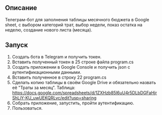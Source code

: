 ## Описание
Телеграм-бот для заполнения таблицы месячного бюджета в Google sheet, с выбором категорий трат, выбор недели, показ остатка на неделю, создание нового листа (месяца).

## Запуск

1. Создать бота в Telegram и получить токен.
2. Вставить полученный токен в 25 строке файла program.cs
3. Создать приложении в Google Console и получить json с аутентификационными данными.
4. Вставить полученное в строку 22 program.cs
5. Сделать копию таблицы в своём Google Drive и обязательно назвать её "Траты за месяц". Таблица: https://docs.google.com/spreadsheets/d/1ZXHzb85l6uU4r5DLbDGFaHjrShLiY-KU_uwUEKQRLvc/edit?usp=sharing
6. Собрать приложение, запустить, пройти аутентификацию.
7. Пользоваться.
